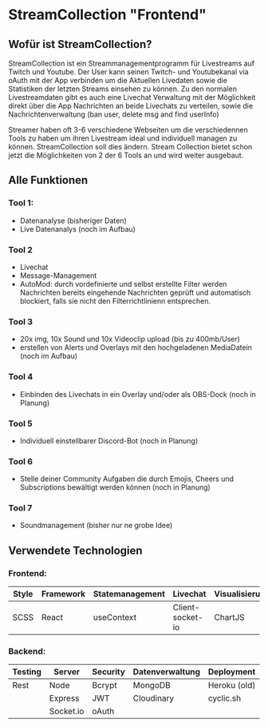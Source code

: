# StreamCollection "Frontend"


## Wofür ist StreamCollection?

StreamCollection ist ein Streammanagementprogramm für Livestreams auf Twitch und Youtube.
Der User kann seinen Twitch- und Youtubekanal via oAuth mit der App verbinden um die Aktuellen Livedaten sowie die Statistiken der letzten Streams einsehen zu können.
Zu den normalen Livestreamdaten gibt es auch eine Livechat Verwaltung mit der Möglichkeit direkt über die App Nachrichten an beide Livechats zu verteilen, sowie die Nachrichtenverwaltung (ban user, delete msg and find userInfo)

Streamer haben oft 3-6 verschiedene Webseiten um die verschiedennen Tools zu haben um ihren Livestream ideal und individuell managen zu können. StreamCollection soll dies ändern. Stream Collection bietet schon jetzt die Möglichkeiten von 2 der 6 Tools an und wird weiter ausgebaut.


## Alle Funktionen

### Tool 1:
- Datenanalyse (bisheriger Daten)
- Live Datenanalys (noch im Aufbau)

### Tool 2
- Livechat
- Message-Management
- AutoMod: durch vordefinierte und selbst erstellte Filter werden Nachrichten bereits eingehende Nachrichten geprüft und automatisch blockiert, falls sie nicht den Filterrichtlinienn entsprechen.

### Tool 3
- 20x img, 10x Sound und 10x Videoclip upload (bis zu 400mb/User)
- erstellen von Alerts und Overlays mit den hochgeladenen MediaDatein (noch im Aufbau)

### Tool 4
- Einbinden des Livechats in ein Overlay und/oder als OBS-Dock (noch in Planung)

### Tool 5
- Individuell einstellbarer Discord-Bot (noch in Planung)

### Tool 6
- Stelle deiner Community Aufgaben die durch Emojis, Cheers und Subscriptions bewältigt werden können (noch in Planung)

### Tool 7
- Soundmanagement (bisher nur ne grobe Idee)


## Verwendete Technologien

### Frontend:
| Style | Framework | Statemanagement | Livechat | Visualisierung | Paymentsystem | Deployment |
|-------|-------|-------|-------|-------|-------|-------|
| SCSS | React | useContext | Client-socket-io | ChartJS | Paypal | Netlify |

### Backend:
| Testing | Server | Security | Datenverwaltung | Deployment |
|-------|-------|-------|-------|-------|
| Rest | Node | Bcrypt | MongoDB | Heroku (old) |
| |Express|JWT|Cloudinary| cyclic.sh |
| |Socket.io|oAuth| | |
